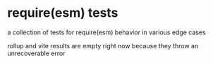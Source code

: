 # require(esm) tests

a collection of tests for require(esm) behavior in various edge cases

rollup and vite results are empty right now because they throw an unrecoverable
error
